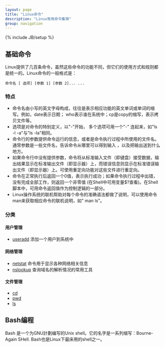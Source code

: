 ```yaml
---
layout: page
title: "Linux命令"
description: "Linux常用命令集锦"
group: navigation
---
```

{% include JB/setup %}

## 基础命令

Linux提供了几百条命令，虽然这些命令的功能不同，但它们的使用方式和规则都是统一的。Linux命令的一般格式是： 

	命令名 [ 选项] [参数 1] [参数 2]... ...

### 特点

- 命令名由小写的英文字母构成，往往是表示相应功能的英文单词或单词的缩写。例如，date表示日期； who表示谁在系统中；cp是copy的缩写，表示拷贝文件等。
- 选项是对命令的特别定义，以"-"开始， 多个选项可用一个"-" 连起来，如"ls -l -a"与"ls -la"相同。
- 命令行的参数提供命令运行的信息，或者是命令执行过程中所使用的文件名。通常参数是一些文件名，告诉命令从哪里可以得到输入 ，以及把输出送到什么地方。
- 如果命令行中没有提供参数，命令将从标准输入文件（即键盘）接受数据，输出结果显示在标准输出文件（即显示器）上，而错误信息则显示在标准错误输出文件（即显示器）上。可使用重定向功能对这些文件进行重定向。
- 命令在正常执行后返回一个0值，表示执行成功；如果命令执行过程中出错，没有完成全部工作，则返回一个非零值 (在Shell中可用变量$?查看)。在Shell脚本中，可用命令返回值作为控制逻辑的一部分。
- Linux操作系统的联机帮助对每个命令的准确语法都做了说明，可以使用命令man来获取相应命令的联机说明，如" man ls"。

### 分类
#### 用户管理

- [useradd](/commands/useradd.html) 添加一个用户到系统中

#### 网络管理

- [netstat](/commands/netstat.html) 命令用于显示各种网络相关信息
- [nslookup](/commands/nslookup.html) 查询域名的解析情况的常用工具

#### 文件管理

- [cd](/commands/cd.html)
- [pwd](/commands/pwd.html)
- [ls](/commands/ls.html)



## Bash编程

Bash 是一个为GNU計劃编写的Unix shell。它的名字是一系列缩写：Bourne-Again SHell. Bash也是Linux下最床用的shell之一。
